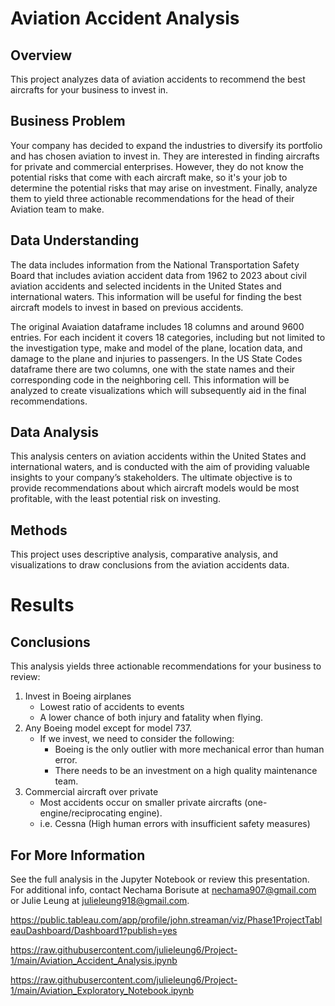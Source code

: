 # Aviation Accident Analysis

## Overview
This project analyzes data of aviation accidents to recommend the best aircrafts for your business to invest in.

## Business Problem
Your company has decided to expand the industries to diversify its portfolio and has chosen aviation to invest in. They are interested in finding aircrafts for private and commercial enterprises. However, they do not know the potential risks that come with each aircraft make, so it's your job to determine the potential risks that may arise on investment. Finally, analyze them to yield three actionable recommendations for the head of their Aviation team to make.

## Data Understanding
The data includes information from the National Transportation Safety Board that includes aviation accident data from 1962 to 2023 about civil aviation accidents and selected incidents in the United States and international waters. This information will be useful for finding the best aircraft models to invest in based on previous accidents.

The original Avaiation dataframe includes 18 columns and around 9600 entries. For each incident it covers 18 categories, including but not limited to the investigation type, make and model of the plane, location data, and damage to the plane and injuries to passengers. In the US State Codes dataframe there are two columns, one with the state names and their corresponding code in the neighboring cell. This information will be analyzed to create visualizations which will subsequently aid in the final recommendations.

## Data Analysis
This analysis centers on aviation accidents within the United States and international waters, and is conducted with the aim of providing valuable insights to your company’s stakeholders. The ultimate objective is to provide recommendations about which aircraft models would be most profitable, with the least potential risk on investing.

## Methods
This project uses descriptive analysis, comparative analysis, and visualizations to draw conclusions from the aviation accidents data.

# Results 

## Conclusions

This analysis yields three actionable recommendations for your business to review:
1. Invest in Boeing airplanes
   - Lowest ratio of accidents to events
   - A lower chance of both injury and fatality when flying. 
2. Any Boeing model except for model 737. 
   - If we invest, we need to consider the following:
      - Boeing is the only outlier with more mechanical error than human error.
      - There needs to be an investment on a high quality maintenance team.
3. Commercial aircraft over private
   - Most accidents occur on smaller private aircrafts (one-engine/reciprocating engine).
   - i.e. Cessna (High human errors with insufficient safety measures)


## For More Information
See the full analysis in the Jupyter Notebook or review this presentation. 
For additional info, contact Nechama Borisute at nechama907@gmail.com or Julie Leung at julieleung918@gmail.com.

https://public.tableau.com/app/profile/john.streaman/viz/Phase1ProjectTableauDashboard/Dashboard1?publish=yes

https://raw.githubusercontent.com/julieleung6/Project-1/main/Aviation_Accident_Analysis.ipynb

https://raw.githubusercontent.com/julieleung6/Project-1/main/Aviation_Exploratory_Notebook.ipynb
